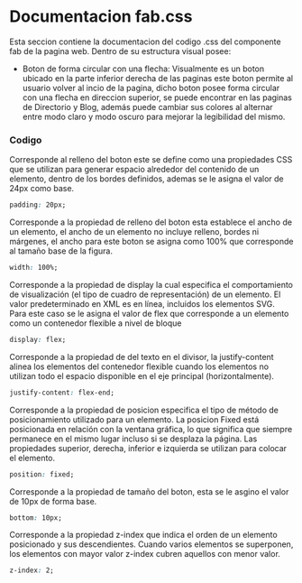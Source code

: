 
# Documentacion fab.css

 Esta seccion contiene la documentacion del codigo .css del componente fab de la pagina web. Dentro de su estructura visual posee: 
*  Boton de forma circular con una flecha: Visualmente es un boton ubicado en la parte inferior derecha de las paginas este boton permite al usuario volver al incio de la pagina, dicho boton posee forma circular con una flecha en direccion superior, se puede encontrar en las paginas de Directorio y Blog, además puede cambiar sus colores al alternar entre modo claro y modo oscuro para mejorar la legibilidad del mismo. 

### Codigo

Corresponde al relleno del boton este se define como una propiedades CSS que se utilizan para generar espacio alrededor del contenido de un elemento, dentro de los bordes definidos, ademas se le asigna el valor de 24px como base.
``` css
padding: 20px;
```

Corresponde a la propiedad de relleno del boton esta establece el ancho de un elemento, el ancho de un elemento no incluye relleno, bordes ni márgenes, el ancho para este boton se asigna como 100% que corresponde al tamaño base de la figura.

``` css
width: 100%;
```

Corresponde a la propiedad de display la cual especifica el comportamiento de visualización (el tipo de cuadro de representación) de un elemento. El valor predeterminado en XML es en línea, incluidos los elementos SVG. Para este caso se le asigna el valor de flex que corresponde a un elemento como un contenedor flexible a nivel de bloque

``` css
display: flex;
```

Corresponde a la propiedad de del texto en el divisor, la justify-content alinea los elementos del contenedor flexible cuando los elementos no utilizan todo el espacio disponible en el eje principal (horizontalmente).
``` css
justify-content: flex-end;
```

Corresponde a la propiedad de posicion especifica el tipo de método de posicionamiento utilizado para un elemento. La posicion Fixed está posicionada en relación con la ventana gráfica, lo que significa que siempre permanece en el mismo lugar incluso si se desplaza la página. Las propiedades superior, derecha, inferior e izquierda se utilizan para colocar el elemento.
``` css
position: fixed;
```

Corresponde a la propiedad de tamaño del boton, esta se le asgino el valor de 10px de forma base.
``` css
bottom: 10px;
```

Corresponde a la propiedad z-index que indica el orden de un elemento posicionado y sus descendientes. Cuando varios elementos se superponen, los elementos con mayor valor z-index cubren aquellos con menor valor.
``` css
z-index: 2;
```
